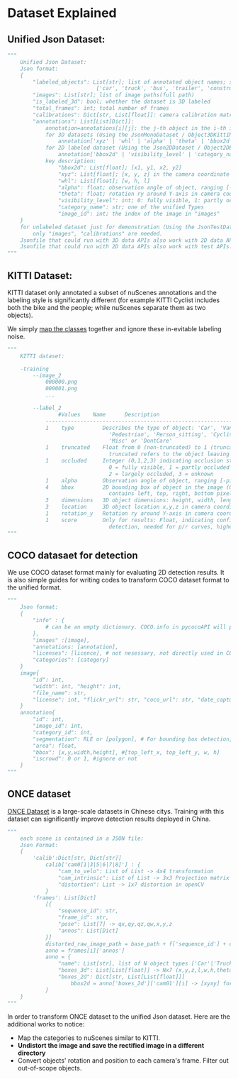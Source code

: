 # Dataset Explained

## Unified Json Dataset:

```python
"""
    Unified Json Dataset:
    Json format:
    {
        "labeled_objects": List[str]; list of annotated object names; should be a subset of the unified Types:
                            ['car', 'truck', 'bus', 'trailer', 'construction_vehicle', 'pedestrian', 'motorcycle', 'bicycle', 'traffic_cone', 'barrier']
        "images": List[str]; list of image paths(full path)
        "is_labeled_3d": bool; whether the dataset is 3D labeled
        "total_frames": int; total number of frames
        "calibrations": Dict[str, List[float]]: camera calibration matrixes, each matrix is a list of 12 floats
        "annotations": List[List[Dict]]:
            annotation=annotations[i][j]; the j-th object in the i-th image
            for 3D datasets (Using the JsonMonoDataset / Object3DKittiMetricEvaluateHook APIs):
                annotation['xyz' | 'whl' | 'alpha' | 'theta' | 'bbox2d' | 'category_name' | 'visibility_level' | 'image_id']
            for 2D labeled dataset (Using the Json2DDataset / Object2DEvaluateHook APIs):
                annotation['bbox2d' | 'visibility_level' | 'category_name' | 'image_id']
            key description:
                "bbox2d": List[float]; [x1, y1, x2, y2]
                "xyz": List[float]; [x, y, z] in the camera coordinate
                "whl": List[float]; [w, h, l]
                "alpha": float; observation angle of object, ranging [-pi..pi]
                "theta": float; rotation ry around Y-axis in camera coordinates [-pi..pi]
                "visibility_level": int; 0: fully visible, 1: partly occluded, 2: largely occluded, 3: un-usable following kitti
                "category_name": str; one of the unified Types
                "image_id": int; the index of the image in "images"
    }
    for unlabeled dataset just for demonstration (Using the JsonTestDataset API):
        only "images", "calibrations" are needed.
    Jsonfile that could run with 3D data APIs also work with 2D data APIs/test APIs.
    Jsonfile that could run with 2D data APIs also work with test APIs.
"""
```

## KITTI Dataset:
KITTI dataset only annotated a subset of nuScenes annotations and the labeling style is significantly different (for example KITTI Cyclist includes both the bike and the people; while nuScenes separate them as two objects). 

We simply [map the classes](../jsonify_kitti.py) together and ignore these in-evitable labeling noise.

```python
"""
    KITTI dataset:

    -training
        --image_2
            000000.png
            000001.png
            ...

        --label_2
                #Values    Name      Description
            ----------------------------------------------------------------------------
            1    type         Describes the type of object: 'Car', 'Van', 'Truck',
                                'Pedestrian', 'Person_sitting', 'Cyclist', 'Tram',
                                'Misc' or 'DontCare'
            1    truncated    Float from 0 (non-truncated) to 1 (truncated), where
                                truncated refers to the object leaving image boundaries
            1    occluded     Integer (0,1,2,3) indicating occlusion state:
                                0 = fully visible, 1 = partly occluded
                                2 = largely occluded, 3 = unknown
            1    alpha        Observation angle of object, ranging [-pi..pi]
            4    bbox         2D bounding box of object in the image (0-based index):
                                contains left, top, right, bottom pixel coordinates
            3    dimensions   3D object dimensions: height, width, length (in meters)
            3    location     3D object location x,y,z in camera coordinates (in meters)
            1    rotation_y   Rotation ry around Y-axis in camera coordinates [-pi..pi]
            1    score        Only for results: Float, indicating confidence in
                                detection, needed for p/r curves, higher is better.
"""
```

## COCO datasaet for detection

We use COCO dataset format mainly for evaluating 2D detection results. It is also simple guides for writing codes to transform COCO dataset format to the unified format.

```python
"""
    Json format:
    {
        "info" : {
            # can be an empty dictionary. COCO.info in pycocoAPI will print out all the key-value pair of this dictionary without checking if "info" is in dataset.
        },
        "images" :[image],
        "annotations: [annotation],
        "licenses": [licence], # not nesessary, not directly used in COCO API. 
        "categories": [category]
    }
    image{
        "id": int,
        "width": int, "height": int,
        "file_name": str,
        "license": int, "flickr_url": str, "coco_url": str, "date_captured": datetime,
    }
    annotation{
        "id": int, 
        "image_id": int, 
        "category_id": int, 
        "segmentation": RLE or [polygon], # For bounding box detection, omit such field
        "area": float, 
        "bbox": [x,y,width,height], #[top_left_x, top_left_y, w, h]
        "iscrowd": 0 or 1, #ignore or not
    }
"""
```


## ONCE dataset

[ONCE Dataset](https://once-for-auto-driving.github.io/) is a large-scale datasets in Chinese citys. Training with this dataset can significantly improve detection results deployed in China.

```python
"""
    each scene is contained in a JSON file:
    Json Format:
    {
        'calib':Dict[str, Dict[str]]
            calib['cam0[1|3|5|6|7|8]'] : {
                "cam_to_velo": List of List -> 4x4 transformation
                "cam_intrinsic": List of List -> 3x3 Projection matrix
                "distortion": List -> 1x7 distortion in openCV
            }
        'frames': List[Dict]
            [{
                "sequence_id": str,
                "frame_id": str,
                "pose": List[7] -> qx,qy,qz,qw,x,y,z
                "annos": List[Dict]
            }]
            distorted_raw_image_path = base_path + f['sequence_id'] + cam + f['frame_id'].jpg 
            anno = frames[i]['annos']
            anno = {
                "name": List[str], list of N object types ['Car'|'Truck'|'Bus'|'Pedestrian'|'Cyclist'].
                "boxes_3d": List[List[float]] -> Nx7 (x,y,z,l,w,h,theta) -> all in LiDAR frame
                "boxes_2d": Dict[str, List[List[float]]]
                    bbox2d = anno['boxes_2d']['cam01'][i] -> [xyxy] format in the "rectified" image
            }
    }
"""
```
In order to transform ONCE dataset to the unified Json dataset. Here are the additional works to notice:

- Map the categories to nuScenes similar to KITTI.
- **Undistort the image and save the rectified image in a different directory**
- Convert objects' rotation and position to each camera's frame. Filter out out-of-scope objects.
